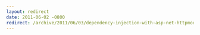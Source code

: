 ```yaml
---
layout: redirect
date: 2011-06-02 -0800
redirect: /archive/2011/06/03/dependency-injection-with-asp-net-httpmodules.aspx/
---
```

